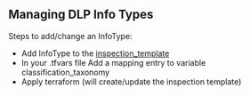 ## Managing DLP Info Types

Steps to add/change an InfoType:
* Add InfoType to the [inspection_template](terraform/modules/dlp/main.tf)
* In your .tfvars file Add a mapping entry to variable classification_taxonomy
* Apply terraform (will create/update the inspection template)

